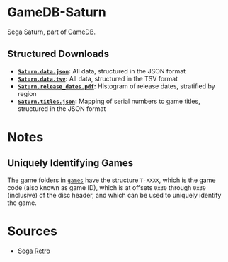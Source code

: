 # GameDB-Saturn
Sega Saturn, part of [GameDB](https://github.com/niemasd/GameDB).

## Structured Downloads
* **[`Saturn.data.json`](https://github.com/niemasd/GameDB-Saturn/releases/latest/download/Saturn.data.json):** All data, structured in the JSON format
* **[`Saturn.data.tsv`](https://github.com/niemasd/GameDB-Saturn/releases/latest/download/Saturn.data.tsv):** All data, structured in the TSV format
* **[`Saturn.release_dates.pdf`](https://github.com/niemasd/GameDB-Saturn/releases/latest/download/Saturn.release_dates.pdf):** Histogram of release dates, stratified by region
* **[`Saturn.titles.json`](https://github.com/niemasd/GameDB-Saturn/releases/latest/download/Saturn.titles.json):** Mapping of serial numbers to game titles, structured in the JSON format

# Notes

## Uniquely Identifying Games

The game folders in [`games`](games) have the structure `T-XXXX`, which is the game code (also known as game ID), which is at offsets `0x30` through `0x39` (inclusive) of the disc header, and which can be used to uniquely identify the game.

# Sources
* [Sega Retro](https://segaretro.org/Category:Saturn_games)
